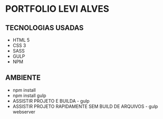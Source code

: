 # PORTFOLIO LEVI ALVES

## TECNOLOGIAS USADAS

- HTML 5
- CSS 3
- SASS
- GULP
- NPM

## AMBIENTE 

- npm install 
- npm install gulp
- ASSISTIR PROJETO E BUILDA - gulp
- ASSISTIR PROJETO RAPIDAMENTE SEM BUILD DE ARQUIVOS - gulp webserver



